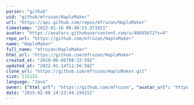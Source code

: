 ```yaml
---
parser: "github"
uid: "github/mfruzan/HaploMaker"
url: "https://api.github.com/repos/mfruzan/HaploMaker"
timestamp: "2022-01-16 00:40:53.371921"
avatar: "https://avatars.githubusercontent.com/u/48665672?v=4"
repo_url: "https://github.com/mfruzan/HaploMaker"
name: "HaploMaker"
full_name: "mfruzan/HaploMaker"
html_url: "https://github.com/mfruzan/HaploMaker"
created_at: "2019-06-06T08:32:59Z"
updated_at: "2022-01-14T11:56:58Z"
clone_url: "https://github.com/mfruzan/HaploMaker.git"
size: 115152
language: "Java"
owner: {"html_url": "https://github.com/mfruzan", "avatar_url": "https://avatars.githubusercontent.com/u/48665672?v=4", "login": "mfruzan", "type": "User"}
date: "2025-02-08 14:23:44.156151"
---
```

